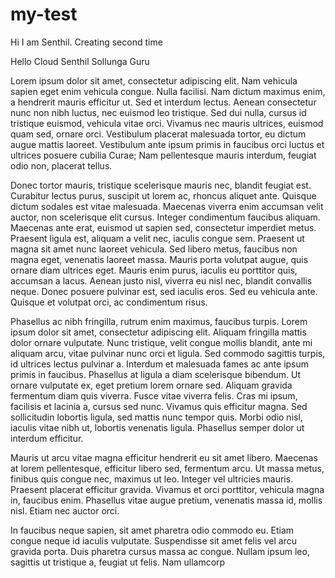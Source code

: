 # my-test
Hi I am Senthil. Creating second time

Hello Cloud Senthil
Sollunga Guru

Lorem ipsum dolor sit amet, consectetur adipiscing elit. Nam vehicula sapien eget enim vehicula congue. Nulla facilisi. Nam dictum maximus enim, a hendrerit mauris efficitur ut. Sed et interdum lectus. Aenean consectetur nunc non nibh luctus, nec euismod leo tristique. Sed dui nulla, cursus id tristique euismod, vehicula vitae orci. Vivamus nec mauris ultrices, euismod quam sed, ornare orci. Vestibulum placerat malesuada tortor, eu dictum augue mattis laoreet. Vestibulum ante ipsum primis in faucibus orci luctus et ultrices posuere cubilia Curae; Nam pellentesque mauris interdum, feugiat odio non, placerat tellus.

Donec tortor mauris, tristique scelerisque mauris nec, blandit feugiat est. Curabitur lectus purus, suscipit ut lorem ac, rhoncus aliquet ante. Quisque dictum sodales est vitae malesuada. Maecenas viverra enim accumsan velit auctor, non scelerisque elit cursus. Integer condimentum faucibus aliquam. Maecenas ante erat, euismod ut sapien sed, consectetur imperdiet metus. Praesent ligula est, aliquam a velit nec, iaculis congue sem. Praesent ut magna sit amet nunc laoreet vehicula. Sed libero metus, faucibus non magna eget, venenatis laoreet massa. Mauris porta volutpat augue, quis ornare diam ultrices eget. Mauris enim purus, iaculis eu porttitor quis, accumsan a lacus. Aenean justo nisl, viverra eu nisl nec, blandit convallis neque. Donec posuere pulvinar est, sed iaculis eros. Sed eu vehicula ante. Quisque et volutpat orci, ac condimentum risus.

Phasellus ac nibh fringilla, rutrum enim maximus, faucibus turpis. Lorem ipsum dolor sit amet, consectetur adipiscing elit. Aliquam fringilla mattis dolor ornare vulputate. Nunc tristique, velit congue mollis blandit, ante mi aliquam arcu, vitae pulvinar nunc orci et ligula. Sed commodo sagittis turpis, id ultrices lectus pulvinar a. Interdum et malesuada fames ac ante ipsum primis in faucibus. Phasellus at ligula a diam scelerisque bibendum. Ut ornare vulputate ex, eget pretium lorem ornare sed. Aliquam gravida fermentum diam quis viverra. Fusce vitae viverra felis. Cras mi ipsum, facilisis et lacinia a, cursus sed nunc. Vivamus quis efficitur magna. Sed sollicitudin lobortis ligula, sed mattis nunc tempor quis. Morbi odio nisl, iaculis vitae nibh ut, lobortis venenatis ligula. Phasellus semper dolor ut interdum efficitur.

Mauris ut arcu vitae magna efficitur hendrerit eu sit amet libero. Maecenas at lorem pellentesque, efficitur libero sed, fermentum arcu. Ut massa metus, finibus quis congue nec, maximus ut leo. Integer vel ultricies mauris. Praesent placerat efficitur gravida. Vivamus et orci porttitor, vehicula magna in, faucibus enim. Phasellus vitae augue pretium, venenatis massa id, mollis nisl. Etiam nec auctor orci.

In faucibus neque sapien, sit amet pharetra odio commodo eu. Etiam congue neque id iaculis vulputate. Suspendisse sit amet felis vel arcu gravida porta. Duis pharetra cursus massa ac congue. Nullam ipsum leo, sagittis ut tristique a, feugiat ut felis. Nam ullamcorp
